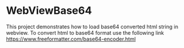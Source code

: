 # WebViewBase64
This project demonstrates how to load base64 converted html string in webview.
To convert html to base64 format use the following link
https://www.freeformatter.com/base64-encoder.html
